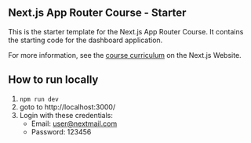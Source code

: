 ## Next.js App Router Course - Starter

This is the starter template for the Next.js App Router Course. It contains the starting code for the dashboard application.

For more information, see the [course curriculum](https://nextjs.org/learn) on the Next.js Website.

## How to run locally

1. `npm run dev`
2. goto to http://localhost:3000/
3. Login with these credentials:
    * Email: user@nextmail.com
    * Password: 123456

